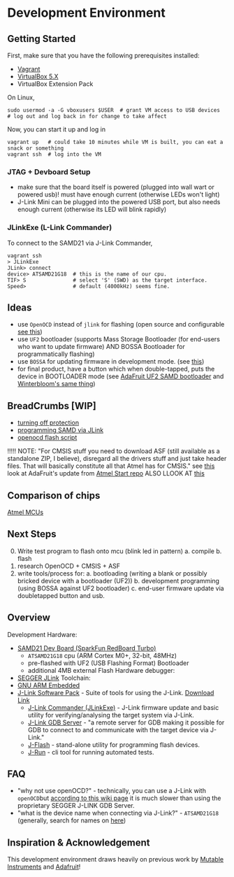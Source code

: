 # Development Environment

## Getting Started
First, make sure that you have the following prerequisites installed:
* [Vagrant](https://www.vagrantup.com/downloads)
* [VirtualBox 5.X](https://www.virtualbox.org/wiki/Downloads)
* VirtualBox Extension Pack

On Linux,
``` shell
sudo usermod -a -G vboxusers $USER  # grant VM access to USB devices
# log out and log back in for change to take affect
```

Now, you can start it up and log in
``` shell
vagrant up   # could take 10 minutes while VM is built, you can eat a snack or something
vagrant ssh  # log into the VM
```

### JTAG + Devboard Setup
* make sure that the board itself is powered (plugged into wall wart or powered usb)! must have enough current (otherwise LEDs won't light)
* J-Link Mini can be plugged into the powered USB port, but also needs enough current (otherwise its LED will blink rapidly)

### JLinkExe (L-Link Commander)
To connect to the SAMD21 via J-Link Commander,
``` shell
vagrant ssh
> JLinkExe
JLink> connect
device> ATSAMD21G18  # this is the name of our cpu.
TIF> S               # select 'S' (SWD) as the target interface.
Speed>               # default (4000kHz) seems fine.
```

## Ideas
* use `OpenOCD` instead of `jlink` for flashing (open source and configurable [see this](https://hackaday.io/project/160187-samd-v2-fusee-payload-injector/log/150781-openocd-flash-script))
* use `UF2` bootloader (supports Mass Storage Bootloader (for end-users who want to update firmware) AND BOSSA Bootloader for programmatically flashing)
* use `BOSSA` for updating firmware in development mode. (see [this](https://learn.adafruit.com/adafruit-feather-m0-express-designed-for-circuit-python-circuitpython/uf2-bootloader-details#using-the-bossa-bootloader-2929760-21))
* for final product, have a button which when double-tapped, puts the device in BOOTLOADER mode (see [AdaFruit UF2 SAMD bootloader](https://github.com/adafruit/uf2-samdx1/blob/530fedf5dab77a54e272f0ea1ad3ac0453241f8f/inc/uf2.h#L244) and [Winterbloom's same thing](https://github.com/wntrblm/libwinter/blob/main/src/samd/wntr_bootloader.c#L23))

## BreadCrumbs [WIP]
* [turning off protection](https://roamingthings.de/posts/use-j-link-to-change-the-boot-loader-protection-of-a-sam-d21/)
* [programming SAMD via JLink](https://hackaday.io/page/5997-programming-a-samd-bootloader-using-jlink-linux)
* [openocd flash script](https://hackaday.io/project/160187-samd-v2-fusee-payload-injector/log/150781-openocd-flash-script)

!!!!! NOTE: "For CMSIS stuff you need to download ASF (still available as a standalone ZIP, I believe), disregard all the drivers stuff and just take header files. That will basically constitute all that Atmel has for CMSIS."
see [this](https://www.avrfreaks.net/comment/1565961#comment-1565961)
look at AdaFruit's update from [Atmel Start repo](https://github.com/adafruit/asf4/blob/master/tools/update_from_atmel_start.py)
ALSO LLOOK AT [this](https://omzlo.com/articles/programming-samd21-using-atmel-ice-with-openocd)

## Comparison of chips
[Atmel MCUs](https://www.microchip.com/en-us/products/microcontrollers-and-microprocessors/32-bit-mcus/sam-32-bit-mcus)

## Next Steps
0. Write test program to flash onto mcu (blink led in pattern)
   a. compile
   b. flash
1. research OpenOCD + CMSIS + ASF
2. write tools/process for:
   a. bootloading (writing a blank or possibly bricked device with a bootloader (UF2))
   b. development programming (using BOSSA against UF2 bootloader)
   c. end-user firmware update via doubletapped button and usb.

## Overview
Development Hardware:
  * [SAMD21 Dev Board (SparkFun RedBoard Turbo)](https://www.sparkfun.com/products/14812)
    * `ATSAMD21G18` cpu (ARM Cortex M0+, 32-bit, 48MHz)
    * pre-flashed with UF2 (USB Flashing Format) Bootloader
    * additional 4MB external Flash
Hardware debugger:
  * [SEGGER JLink](https://www.segger.com/products/debug-probes/j-link/models/j-link-base/)
Toolchain:
  * [GNU ARM Embedded]()
  * [J-Link Software Pack](https://wiki.segger.com/UM08001_J-Link_/_J-Trace_User_Guide#J-Link_Software_and_Documentation_Pack) - Suite of tools for using the J-Link. [Download Link](https://www.segger.com/downloads/jlink#J-LinkSoftwareAndDocumentationPack)
    * [J-Link Commander (JLinkExe)](https://wiki.segger.com/J-Link_Commander) - J-Link firmware update and basic utility for verifying/analysing the target system via J-Link.
    * [J-Link GDB Server](https://wiki.segger.com/J-Link_GDB_Server) - "a remote server for GDB making it possible for GDB to connect to and communicate with the target device via J-Link."
    * [J-Flash](https://wiki.segger.com/UM08003_JFlash) - stand-alone utility for programming flash devices.
    * [J-Run](https://wiki.segger.com/J-Run) - cli tool for running automated tests.

## FAQ
* "why not use openOCD?" - technically, you can use a J-Link with `openOCD`but [according to this wiki page](https://wiki.segger.com/OpenOCD) it is much slower than using the proprietary SEGGER J-LINK GDB Server.
* "what is the device name when connecting via J-Link?" - `ATSAMD21G18` (generally, search for names on [here](https://www.segger.com/downloads/supported-devices.php?m=Microchip))

## Inspiration & Acknowledgement
This development environment draws heavily on previous work by
[Mutable Instruments](https://github.com/pichenettes/mutable-dev-environment)
and [Adafruit](https://github.com/adafruit/ARM-toolchain-vagrant)!
